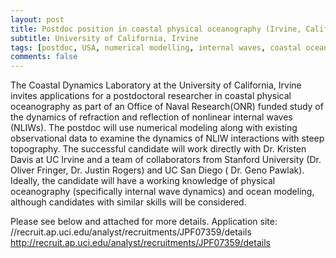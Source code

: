 ```yaml
---
layout: post
title: Postdoc position in coastal physical oceanography (Irvine, California)
subtitle: University of California, Irvine
tags: [postdoc, USA, numerical modelling, internal waves, coastal ocean]
comments: false
---
```

The Coastal Dynamics Laboratory at the University of California, Irvine invites applications for a postdoctoral researcher in coastal physical oceanography as part of an Office of Naval Research(ONR) funded study of the dynamics of refraction and reflection of nonlinear internal waves (NLIWs). The postdoc will use numerical modeling along with existing observational data to examine the dynamics of NLIW interactions with steep topography. The successful candidate will work directly with Dr. Kristen Davis at UC Irvine and a team of collaborators from Stanford University (Dr. Oliver Fringer,  Dr. Justin Rogers) and UC San Diego ( Dr. Geno Pawlak).   Ideally, the candidate will have a working knowledge of physical oceanography (specifically internal wave dynamics) and ocean modeling, although candidates with similar skills will be considered.

Please see below and attached for more details.  Application site: //recruit.ap.uci.edu/analyst/recruitments/JPF07359/details <http://recruit.ap.uci.edu/analyst/recruitments/JPF07359/details>
